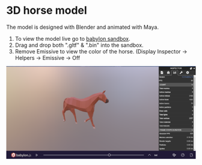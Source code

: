 # 3D horse model

The model is designed with Blender and animated with Maya.

1. To view the model live go to [babylon sandbox](sandbox.babylonjs.com).
2. Drag and drop both ".gltf" & ".bin" into the sandbox.
3. Remove Emissive to view the color of the horse. (Display Inspector -> Helpers -> Emissive -> Off

![alt text](https://github.com/k3vonk/Horse-Dressage-Tutor/blob/master/Images/BabylonJS.png "BabylonJS Sandbox")
